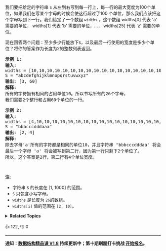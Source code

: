 <p>我们要把给定的字符串 <code>S</code>&nbsp;从左到右写到每一行上，每一行的最大宽度为100个单位，如果我们在写某个字母的时候会使这行超过了100 个单位，那么我们应该把这个字母写到下一行。我们给定了一个数组&nbsp;<code>widths</code>&nbsp;，这个数组&nbsp;widths[0] 代表 &#39;a&#39; 需要的单位，&nbsp;widths[1] 代表 &#39;b&#39; 需要的单位，...，&nbsp;widths[25] 代表 &#39;z&#39; 需要的单位。</p>

<p>现在回答两个问题：至少多少行能放下<code>S</code>，以及最后一行使用的宽度是多少个单位？将你的答案作为长度为2的整数列表返回。</p>

<pre>
<strong>示例 1:</strong>
<strong>输入:</strong> 
widths = [10,10,10,10,10,10,10,10,10,10,10,10,10,10,10,10,10,10,10,10,10,10,10,10,10,10]
S = &quot;abcdefghijklmnopqrstuvwxyz&quot;
<strong>输出:</strong> [3, 60]
<strong>解释: 
</strong>所有的字符拥有相同的占用单位10。所以书写所有的26个字母，
我们需要2个整行和占用60个单位的一行。
</pre>

<pre>
<strong>示例 2:</strong>
<strong>输入:</strong> 
widths = [4,10,10,10,10,10,10,10,10,10,10,10,10,10,10,10,10,10,10,10,10,10,10,10,10,10]
S = &quot;bbbcccdddaaa&quot;
<strong>输出:</strong> [2, 4]
<strong>解释: 
</strong>除去字母&#39;a&#39;所有的字符都是相同的单位10，并且字符串 &quot;bbbcccdddaa&quot; 将会覆盖 9 * 10 + 2 * 4 = 98 个单位.
最后一个字母 &#39;a&#39; 将会被写到第二行，因为第一行只剩下2个单位了。
所以，这个答案是2行，第二行有4个单位宽度。
</pre>

<p>&nbsp;</p>

<p><strong>注:</strong></p>

<ul>
	<li>字符串&nbsp;<code>S</code> 的长度在&nbsp;[1, 1000] 的范围。</li>
	<li><code>S</code> 只包含小写字母。</li>
	<li><code>widths</code> 是长度为&nbsp;<code>26</code>的数组。</li>
	<li><code>widths[i]</code>&nbsp;值的范围在&nbsp;<code>[2, 10]</code>。</li>
</ul>
<details><summary><strong>Related Topics</strong></summary>数组 | 字符串</details><br>

<div>👍 122, 👎 0</div>

<div id="labuladong"><hr>

**通知：[数据结构精品课 V1.8](https://aep.h5.xeknow.com/s/1XJHEO) 持续更新中；第十期刷题打卡挑战 [开始报名](https://mp.weixin.qq.com/s/eUG2OOzY3k_ZTz-CFvtv5Q)。**

</div>



